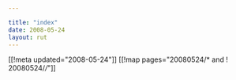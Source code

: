 ```yaml
---

title: "index"
date: 2008-05-24
layout: rut
---
```


[[!meta updated="2008-05-24"]]
[[!map pages="20080524/* and ! 20080524/*/*"]]
